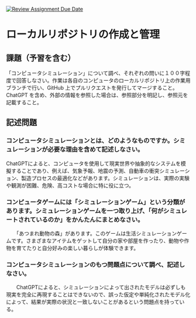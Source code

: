 [![Review Assignment Due Date](https://classroom.github.com/assets/deadline-readme-button-24ddc0f5d75046c5622901739e7c5dd533143b0c8e959d652212380cedb1ea36.svg)](https://classroom.github.com/a/wXVH1iCY)
# ローカルリポジトリの作成と管理

## 課題（予習を含む）

「コンピュータシミュレーション」について調べ、それぞれの問いに１００字程度で回答しなさい。作業は各自のコンピュータのローカルリポジトリ上の作業用ブランチで行い、GitHub 上でプルリクエストを発行してマージすること。ChatGPT を含め、外部の情報を参照した場合は、参照部分を明記し、参照元を記載すること。

## 記述問題

### コンピュータシミュレーションとは、どのようなものですか。シミュレーションが必要な理由を含めて記述しなさい。
   ChatGPTによると、コンピュータを使用して現実世界や抽象的なシステムを模擬することであり、例えば、気象予報、地震の予測、自動車の衝突シミュレーション、製造プロセスの最適化などがあります。シミュレーションは、実際の実験や観測が困難、危険、高コストな場合に特に役に立つ。
### コンピュータゲームには「シミュレーションゲーム」という分類があります。シミュレーションゲームを一つ取り上げ、「何がシミュレートされているのか」をかんたんにまとめなさい。
　　「あつまれ動物の森」があります。このゲームは生活シミュレーションゲームです。さまざまなアイテムをゲットして自分の家や部屋を作ったり、動物や作物を育てたりと自分好みの楽しい暮らしが体験できます。
### コンピュータシミュレーションのもつ問題点について調べ、記述しなさい。
　　ChatGPTによると、シミュレーションによって出されたモデルは必ずしも現実を完全に再現することはできないので、誤った仮定や単純化されたモデル化によって、結果が実際の状況と一致しないことがあるという問題点を持っている。
